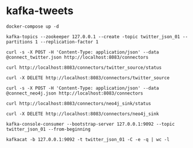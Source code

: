 # kafka-tweets

`docker-compose up -d`

`kafka-topics --zookeeper 127.0.0.1 --create -topic twitter_json_01 --partitions 1 --replication-factor 1`

`curl -s -X POST -H 'Content-Type: application/json' --data @connect_twitter.json http://localhost:8083/connectors`

`curl http://localhost:8083/connectors/twitter_source/status`

`curl -X DELETE http://localhost:8083/connectors/twitter_source`

`curl -s -X POST -H 'Content-Type: application/json' --data @connect_neo4j.json http://localhost:8083/connectors`

`curl http://localhost:8083/connectors/neo4j_sink/status`

`curl -X DELETE http://localhost:8083/connectors/neo4j_sink`

`kafka-console-consumer --bootstrap-server 127.0.0.1:9092 --topic twitter_json_01 --from-beginning`

`kafkacat -b 127.0.0.1:9092 -t twitter_json_01 -C -e -q | wc -l`

[//]: # (TODO: figure out a way to retain twitter_json_01 even after `docker-compose down`)

[//]: # (TODO: no data in neo4j)

[//]: # (TODO: consider creating a Neo4j custom Docker image that contains both APOC and GDS so it doesn't need to download each time `docker-compose` is run)

[//]: # (TODO: wait for Neo4j to spin-up before Connect attempts to send messages to it)

[//]: # (TODO: consider removing `twitter-producer` and Gradle stuff because this is now being done by Connect)

[//]: # (TODO: include a narrative in README.md that shows what's happening, where to put credentials, etc... Add diagrams)